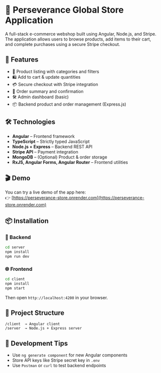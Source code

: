# 🛒 Perseverance Global Store Application

A full-stack e-commerce webshop built using Angular, Node.js, and Stripe. The application allows users to browse products, add items to their cart, and complete purchases using a secure Stripe checkout.

## 🚀 Features

- 🧾 Product listing with categories and filters
- 🛍️ Add to cart & update quantities
- 💳 Secure checkout with Stripe integration
- 🛒 Order summary and confirmation
- 🛠️ Admin dashboard (basic)
- 📦 Backend product and order management (Express.js)

## 🛠️ Technologies

- **Angular** – Frontend framework
- **TypeScript** – Strictly typed JavaScript
- **Node.js + Express** – Backend REST API
- **Stripe API** – Payment integration
- **MongoDB** – (Optional) Product & order storage
- **RxJS, Angular Forms, Angular Router** – Frontend utilities

## 🎬 Demo

You can try a live demo of the app here:  
👉 [https://perseverance-store.onrender.com](https://perseverance-store.onrender.com)

## 📦 Installation

### 🔧 Backend

```bash
cd server
npm install
npm run dev
```

### 🌐 Frontend

```bash
cd client
npm install
npm start
```

Then open `http://localhost:4200` in your browser.

## 📁 Project Structure

```
/client  → Angular client  
/server  → Node.js + Express server  
```

## 🧪 Development Tips

* Use `ng generate component` for new Angular components
* Store API keys like Stripe secret key in `.env`
* Use `Postman` or `curl` to test backend endpoints